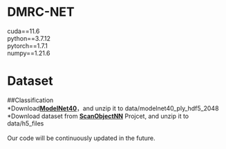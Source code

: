 # DMRC-NET
cuda==11.6<br />
python==3.7.12<br />
pytorch==1.7.1<br />
numpy==1.21.6<br />
# Dataset
##Classification<br />
*Download[**ModelNet40**](https://vision.cs.princeton.edu/projects/2014/ModelNet/)，and unzip it to data/modelnet40_ply_hdf5_2048
*Download dataset from [**ScanObjectNN**](http://shapenet.cs.stanford.edu/shapenet) Projcet, and unzip it to data/h5_files
<br />
<br />
Our code will be continuously updated in the future.
